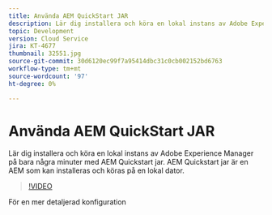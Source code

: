 ```yaml
---
title: Använda AEM QuickStart JAR
description: Lär dig installera och köra en lokal instans av Adobe Experience Manager på bara några minuter med AEM Quickstart jar. AEM Quickstart jar är en AEM som kan installeras och köras på en lokal dator.
topic: Development
version: Cloud Service
jira: KT-4677
thumbnail: 32551.jpg
source-git-commit: 30d6120ec99f7a95414dbc31c0cb002152bd6763
workflow-type: tm+mt
source-wordcount: '97'
ht-degree: 0%

---
```



# Använda AEM QuickStart JAR

Lär dig installera och köra en lokal instans av Adobe Experience Manager på bara några minuter med AEM Quickstart jar. AEM Quickstart jar är en AEM som kan installeras och köras på en lokal dator.

>[!VIDEO](https://video.tv.adobe.com/v/32551?quality=12&learn=on)

För en mer detaljerad konfiguration